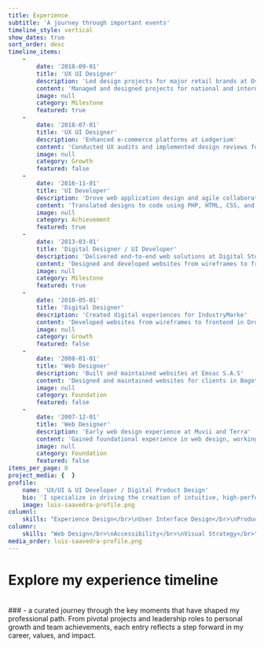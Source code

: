 ```yaml
---
title: Experience
subtitle: 'A journey through important events'
timeline_style: vertical
show_dates: true
sort_order: desc
timeline_items:
    -
        date: '2018-09-01'
        title: 'UX UI Designer'
        description: 'Led design projects for major retail brands at Overdose Digital'
        content: 'Managed and designed projects for national and international retail brands, both B2C and B2B. Developed and implemented a clear design system and style guide, improving design consistency and efficiency. Supported development teams during design and testing, ensuring smooth implementation. Used advanced UX methods and analytics to drive e-commerce conversion rates. Engaged in complex problem-solving for various organizations, including Aboriginal groups.'
        image: null
        category: Milestone
        featured: true
    -
        date: '2018-07-01'
        title: 'UX UI Designer'
        description: 'Enhanced e-commerce platforms at Ledgerium'
        content: 'Conducted UX audits and implemented design reviews for e-commerce platforms. Developed style guides and collaborated with teams to improve user experience and front-end development. Focused on creating interactive prototypes and optimizing user journeys.'
        image: null
        category: Growth
        featured: false
    -
        date: '2016-11-01'
        title: 'UI Developer'
        description: 'Drove web application design and agile collaboration at Realityloop'
        content: 'Translated designs to code using PHP, HTML, CSS, and JavaScript. Worked with agile teams, implemented responsive design, and managed source code with GitHub. Designed web applications and websites, collaborating with clients like Monash University and Deloitte Digital.'
        image: null
        category: Achievement
        featured: true
    -
        date: '2013-03-01'
        title: 'Digital Designer / UI Developer'
        description: 'Delivered end-to-end web solutions at Digital Storytelling Collective'
        content: 'Designed and developed websites from wireframes to frontend in Drupal. Maintained client websites, optimized for SEO, and created EDM templates. Produced 2D & 3D animations and managed creative content for diverse clients, including Sushi Sushi and ABB Australia.'
        image: null
        category: Milestone
        featured: true
    -
        date: '2010-05-01'
        title: 'Digital Designer'
        description: 'Created digital experiences for IndustryMarke'
        content: 'Developed websites from wireframes to frontend in Drupal, optimized for SEO, and implemented EDM templates. Produced creative content and 2D/3D animations for clients such as Headland Machinery and Kuka Robots.'
        image: null
        category: Growth
        featured: false
    -
        date: '2008-01-01'
        title: 'Web Designer'
        description: 'Built and maintained websites at Emsac S.A.S'
        content: 'Designed and maintained websites for clients in Bogota, D.C., focusing on user experience and visual design. Supported digital transformation for local businesses.'
        image: null
        category: Foundation
        featured: false
    -
        date: '2007-12-01'
        title: 'Web Designer'
        description: 'Early web design experience at Muvii and Terra'
        content: 'Gained foundational experience in web design, working on projects for Muvi and Terra. Developed skills in HTML, CSS, and user-centered design, setting the stage for a career in digital design.'
        image: null
        category: Foundation
        featured: false
items_per_page: 0
project_media: {  }
profile:
    name: 'UX/UI & UI Developer / Digital Product Design'
    bio: 'I specialize in driving the creation of intuitive, high-performing digital products across diverse platforms, leveraging expertise in UX, UI, and front-end development. Based in Melbourne, I focus on e-commerce CRO and robust design systems.'
    image: luis-saavedra-profile.png
columnl:
    skills: "Experience Design</br>\nUser Interface Design</br>\nProduct Design</br>"
columnr:
    skills: "Web Design</br>\nAccessibility</br>\nVisual Strategy</br>"
media_order: luis-saavedra-profile.png
---
```


# Explore my experience timeline
<br>
### - a curated journey through the key moments that have shaped my professional path. From pivotal projects and leadership roles to personal growth and team achievements, each entry reflects a step forward in my career, values, and impact.